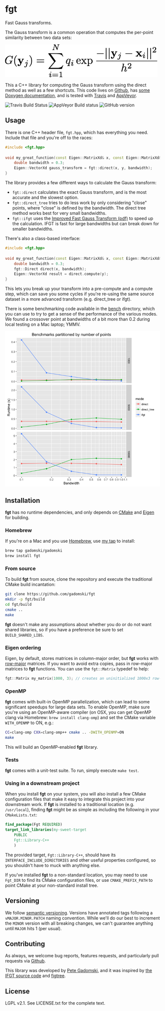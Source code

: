 # fgt

Fast Gauss transforms.

The Gauss transform is a common operation that computes the per-point similarity between two data sets:

![The Gauss transform](img/gauss-transform.png)

This a C++ library for computing the Gauss transform using the direct method as well as a few shortcuts.
This code lives on [Github](https://github.com/gadomski/fgt), has [some Doxygen documentation](http://gadomski.github.io/fgt), and is tested with [Travis](https://travis-ci.org/gadomski/fgt) and [AppVeyor](https://ci.appveyor.com/project/gadomski/fgt/branch/master).

![Travis Build Status](https://travis-ci.org/gadomski/fgt.svg?branch=master)
![AppVeyor Build status](https://ci.appveyor.com/api/projects/status/7t6ojbj2lj052wx2/branch/master?svg=true)
![GitHub version](https://badge.fury.io/gh/gadomski%2Ffgt.svg)

## Usage

There is one C++ header file, `fgt.hpp`, which has everything you need.
Include that file and you're off to the races:

```cpp
#include <fgt.hpp>

void my_great_function(const Eigen::MatrixXd& x, const Eigen::MatrixXd& y) {
    double bandwidth = 0.3;
    Eigen::VectorXd gauss_transform = fgt::direct(x, y, bandwidth);
}
```

The library provides a few different ways to calculate the Gauss transform:

- `fgt::direct` calculates the exact Gauss transform, and is the most accurate and the slowest option.
- `fgt::direct_tree` tries to do less work by only considering "close" points, where "close" is defined by the bandwidth.
  The direct tree method works best for very small bandwidths.
- `fgt::ifgt` uses the [Improved Fast Gauss Transform (pdf)](http://www.umiacs.umd.edu/~yangcj/papers/siam_fgt_v11.pdf) to speed up the calculation.
  IFGT is fast for large bandwidths but can break down for smaller bandwidths.

There's also a class-based interface:

```cpp
#include <fgt.hpp>

void my_great_function(const Eigen::MatrixXd& x, const Eigen::MatrixXd& y) {
    double bandwidth = 0.3;
    fgt::Direct direct(x, bandwidth);
    Eigen::VectorXd result = direct.compute(y);
}
```

This lets you break up your transform into a pre-compute and a compute step, which can save you some cycles if you're re-using the same source dataset in a more advanced transform (e.g. direct_tree or ifgt).

There is some benchmarking code available in the [bench](bench/) directory, which you can use to try to get a sense of the performance of the various modes.
We found a crossover point at bandwidths of a bit more than 0.2 during local testing on a Mac laptop; YMMV.

![Benchmarks conducted on a random dataset on my personal Mac laptop](img/2016-03-01-clang-700.1.81.x86_64-apple-darwin15.3.0.png)

## Installation

**fgt** has no runtime dependencies, and only depends on [CMake](https://cmake.org/) and [Eigen](http://eigen.tuxfamily.org/) for building.

### Homebrew

If you're on a Mac and you use [Homebrew](http://brew.sh), use [my tap](https://github.com/gadomski/homebrew-gadomski) to install:

```sh
brew tap gadomski/gadomski
brew install fgt
```

### From source

To build **fgt** from source, clone the repository and execute the traditional CMake build incantation:

```sh
git clone https://github.com/gadomski/fgt
mkdir -p fgt/build
cd fgt/build
cmake ..
make
```

**fgt** doesn't make any assumptions about whether you do or do not want shared libraries, so if you have a preference be sure to set `BUILD_SHARED_LIBS`.

### Eigen ordering

Eigen, by default, stores matrices in column-major order, but **fgt** works with [row-major](https://en.wikipedia.org/wiki/Row-major_order) matrices.
If you want to avoid extra copies, pass in row-major matrices to **fgt** functions.
You can use the `fgt::Matrix` typedef to help:

```cpp
fgt::Matrix my_matrix(1000, 3); // creates an uninitialized 1000x3 row-major matrix of doubles
```


### OpenMP

**fgt** comes with built-in OpenMP parallelization, which can lead to some significant speedups for large data sets.
To enable OpenMP, make sure you're using an OpenMP-aware compiler (on OSX, you can get OpenMP clang via Homebrew: `brew install clang-omp`) and set the CMake variable `WITH_OPENMP` to ON, e.g.:

```sh
CC=clang-omp CXX=clang-omp++ cmake .. -DWITH_OPENMP=ON
make
```

This will build an OpenMP-enabled **fgt** library.

### Tests

**fgt** comes with a unit-test suite.
To run, simply execute `make test`.

### Using in a downstream project

When you install **fgt** on your system, you will also install a few CMake configuration files that make it easy to integrate this project into your downstream work.
If **fgt** is installed to a traditional location (e.g. `/usr/local`), finding **fgt** might be as simple as including the following in your `CMakeLists.txt`:

```cmake
find_package(Fgt REQUIRED)
target_link_libraries(my-sweet-target
    PUBLIC
    Fgt::Library-C++
    )
```

The provided target, `Fgt::Library-C++`, should have its `INTERFACE_INCLUDE_DIRECTORIES` and other useful properties configured, so you shouldn't have to muck with anything else.

If you've installed **fgt** to a non-standard location, you may need to use `Fgt_DIR` to find its CMake configuration files, or use `CMAKE_PREFIX_PATH` to point CMake at your non-standard install tree.

## Versioning

We follow [semantic versioning](http://semver.org/).
Versions have annotated tags following a `vMAJOR.MINOR.PATCH` naming convention.
While we'll do our best to increment the `MINOR` version with all breaking changes, we can't guarantee anything until `MAJOR` hits 1 (per usual).

## Contributing

As always, we welcome bug reports, features requests, and particularly pull requests via [Github](https://github.com/gadomski/fgt).

This library was developed by [Pete Gadomski](https://github.com/gadomski), and it was inspired by [the IFGT source code](http://www.umiacs.umd.edu/labs/cvl/pirl/vikas/Software/IFGT/IFGT_code.htm) and [figtree](https://github.com/vmorariu/figtree).

## License

LGPL v2.1.
See LICENSE.txt for the complete text.
